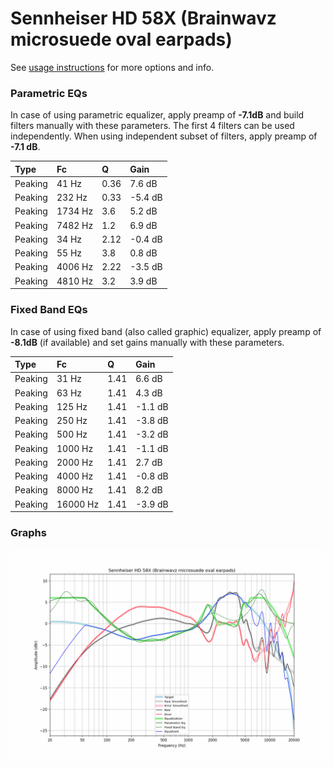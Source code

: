 # Sennheiser HD 58X (Brainwavz microsuede oval earpads)
See [usage instructions](https://github.com/jaakkopasanen/AutoEq#usage) for more options and info.

### Parametric EQs
In case of using parametric equalizer, apply preamp of **-7.1dB** and build filters manually
with these parameters. The first 4 filters can be used independently.
When using independent subset of filters, apply preamp of **-7.1 dB**.

| Type    | Fc      |    Q | Gain    |
|:--------|:--------|:-----|:--------|
| Peaking | 41 Hz   | 0.36 | 7.6 dB  |
| Peaking | 232 Hz  | 0.33 | -5.4 dB |
| Peaking | 1734 Hz | 3.6  | 5.2 dB  |
| Peaking | 7482 Hz | 1.2  | 6.9 dB  |
| Peaking | 34 Hz   | 2.12 | -0.4 dB |
| Peaking | 55 Hz   | 3.8  | 0.8 dB  |
| Peaking | 4006 Hz | 2.22 | -3.5 dB |
| Peaking | 4810 Hz | 3.2  | 3.9 dB  |

### Fixed Band EQs
In case of using fixed band (also called graphic) equalizer, apply preamp of **-8.1dB**
(if available) and set gains manually with these parameters.

| Type    | Fc       |    Q | Gain    |
|:--------|:---------|:-----|:--------|
| Peaking | 31 Hz    | 1.41 | 6.6 dB  |
| Peaking | 63 Hz    | 1.41 | 4.3 dB  |
| Peaking | 125 Hz   | 1.41 | -1.1 dB |
| Peaking | 250 Hz   | 1.41 | -3.8 dB |
| Peaking | 500 Hz   | 1.41 | -3.2 dB |
| Peaking | 1000 Hz  | 1.41 | -1.1 dB |
| Peaking | 2000 Hz  | 1.41 | 2.7 dB  |
| Peaking | 4000 Hz  | 1.41 | -0.8 dB |
| Peaking | 8000 Hz  | 1.41 | 8.2 dB  |
| Peaking | 16000 Hz | 1.41 | -3.9 dB |

### Graphs
![](./Sennheiser%20HD%2058X%20(Brainwavz%20microsuede%20oval%20earpads).png)